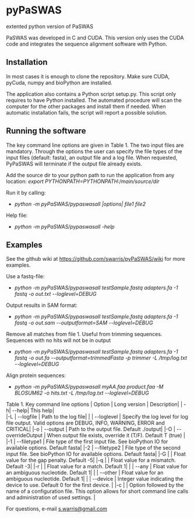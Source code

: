 pyPaSWAS
========

extented python version of PaSWAS

PaSWAS was developed in C and CUDA. This version only uses the CUDA code and integrates the sequence alignment software with Python.

Installation
------------
In most cases it is enough to clone the repository. Make sure CUDA, pyCuda, numpy and bioPython are installed.

The application also contains a Python script setup.py. This script only requires to have Python installed. The automated procedure will scan the computer for the other packages and install them if needed. When automatic installation fails, the script will report a possible solution.


Running the software
-------------------- 

The key command line options are given in Table 1. The two input files are mandatory. Through the options the user can specify the file types of the input files (default: fasta), an output file and a log file. When requested, PyPaSWAS will terminate if the output file already exists.

Add the source dir to your python path to run the application from any location:
_export $PYTHONPATH=$PYTHONPATH:/main/source/dir_

Run it by calling:
- *python -m pyPaSWAS/pypaswasall |options| file1 file2*

Help file:
- *python -m pyPaSWAS/pypaswasall -help*

Examples
--------
See the github wiki at https://github.com/swarris/pyPaSWAS/wiki for more examples.

Use a fastq-file:
- *python -m pyPaSWAS/pypaswasall testSample.fastq adapters.fa -1 fastq -o out.txt --loglevel=DEBUG*

Output results in SAM format:
- *python -m pyPaSWAS/pypaswasall testSample.fastq adapters.fa -1 fastq -o out.sam --outputformat=SAM --loglevel=DEBUG*

Remove all matches from file 1. Useful from trimming sequences. Sequences with no hits will not be in output
- *python -m pyPaSWAS/pypaswasall testSample.fastq adapters.fa -1 fastq -o out.fa --outputformat=trimmedFasta -p trimmer -L /tmp/log.txt --loglevel=DEBUG*

Align protein sequences:
- *python -m pyPaSWAS/pypaswasall myAA.faa product.faa -M BLOSUM62 -o hits.txt -L /tmp/log.txt --loglevel=DEBUG*



Table 1. Key command line options
| Option	| Long version	| Description|
| -h| --help| This help|  
|-L	| --logfile	| Path to the log file| 
|	| --loglevel	| Specify the log level for log file output. Valid options are DEBUG, INFO, WARNING, ERROR and CRITICAL| 
|-o	| --output	| Path to the output file. Default ./output| 
|-O	| --overrideOutput	| When output file exists, override it (T/F). Default T (true) | 
|-1	| --filetype1	| File type of the first input file. See bioPython IO for available options. Default fasta| 
|-2	| --filetype2	| File type of the second input file. See bioPython IO for available options. Default fasta| 
|-G	| 	| Float value for the gap penalty. Default -5| 
|-q	| 	| Float value for a mismatch. Default -3| 
|-r	| 	| Float value for a match. Default 1| 
|	| --any	| Float value for an ambiguous nucleotide. Default 1| 
|	| --other	| Float value for an ambiguous nucleotide. Default 1| 
|	| --device	| Integer value indicating the device to use. Default 0 for the first device. | 
|-c	| 	| Option followed by the name of a configuration file. This option allows for short command line calls and administration of used settings. | 

For questions, e-mail s.warris@gmail.com